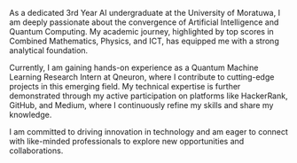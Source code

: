 As a dedicated 3rd Year AI undergraduate at the University of Moratuwa, I am deeply passionate about the convergence of Artificial Intelligence and Quantum Computing. My academic journey, highlighted by top scores in Combined Mathematics, Physics, and ICT, has equipped me with a strong analytical foundation.

Currently, I am gaining hands-on experience as a Quantum Machine Learning Research Intern at Qneuron, where I contribute to cutting-edge projects in this emerging field. My technical expertise is further demonstrated through my active participation on platforms like HackerRank, GitHub, and Medium, where I continuously refine my skills and share my knowledge.

I am committed to driving innovation in technology and am eager to connect with like-minded professionals to explore new opportunities and collaborations.
